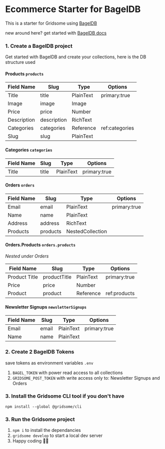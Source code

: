 # Ecommerce Starter for BagelDB

This is a starter for Gridsome using [BagelDB](https://bageldb.com/)

new around here? get started with [BagelDB docs](https://docs.bageldb.com/)

### 1. Create a BagelDB project

Get started with BagelDB and create your collections, here is the DB structure used

#### Products `products`

| Field Name  | Slug        | Type      | Options        |
| ----------- | ----------- | --------- | -------------- |
| Title       | title       | PlainText | primary:true   |
| Image       | image       | Image     |                |
| Price       | price       | Number    |                |
| Description | description | RichText  |                |
| Categories  | categories  | Reference | ref:categories |
| Slug        | slug        | PlainText |                |

#### Categories `categories`

| Field Name | Slug  | Type      | Options      |
| ---------- | ----- | --------- | ------------ |
| Title      | title | PlainText | primary:true |

#### Orders `orders`

| Field Name | Slug     | Type             | Options      |
| ---------- | -------- | ---------------- | ------------ |
| Email      | email    | PlainText        | primary:true |
| Name       | name     | PlainText        |              |
| Address    | address  | RichText         |              |
| Products   | products | NestedCollection |              |

#### Orders.Products `orders.products`

_Nested under Orders_

| Field Name    | Slug         | Type      | Options      |
| ------------- | ------------ | --------- | ------------ |
| Product Title | productTitle | PlainText | primary:true |
| Price         | price        | Number    |              |
| Product       | product      | Reference | ref:products |

#### Newsletter Signups `newsletterSignups`

| Field Name | Slug  | Type      | Options      |
| ---------- | ----- | --------- | ------------ |
| Email      | email | PlainText | primary:true |
| Name       | name  | PlainText |              |

### 2. Create 2 BagelDB Tokens

save tokens as environment variables `.env`

1. `BAGEL_TOKEN` with power read access to all collections
2. `GRIDSOME_POST_TOKEN` with write access only to: Newsletter Signups and Orders

### 3. Install the Gridsome CLI tool if you don't have

`npm install --global @gridsome/cli`

### 3. Run the Gridsome project

1. `npm i` to install the dependancies
2. `gridsome develop` to start a local dev server
3. Happy coding 🎉🙌
